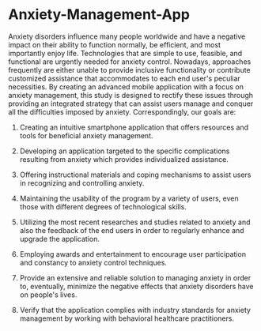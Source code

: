 # Anxiety-Management-App
Anxiety disorders influence many people worldwide and have a negative impact on their ability to function normally, be efficient, and most importantly enjoy life. Technologies that are simple to use, feasible, and functional are urgently needed for anxiety control. Nowadays, approaches frequently are either unable to provide inclusive functionality or contribute customized assistance that accommodates to each end user's peculiar necessities. By creating an advanced mobile application with a focus on anxiety management, this study is designed to rectify these issues through providing an integrated strategy that can assist users manage and conquer all the difficulties imposed by anxiety. Correspondingly, our goals are:
   
1) Creating an intuitive smartphone application that offers resources and tools for beneficial anxiety management.

2) Developing an application targeted to the specific complications resulting from anxiety which provides individualized assistance.

3) Offering instructional materials and coping mechanisms to assist users in recognizing and controlling anxiety.

4) Maintaining the usability of the program by a variety of users, even those with different degrees of technological skills.

5) Utilizing the most recent researches and studies related to anxiety and also the feedback of the end users in order to regularly enhance and upgrade the application.

6) Employing awards and entertainment to encourage user participation and constancy to anxiety control techniques.

7) Provide an extensive and reliable solution to managing anxiety in order to, eventually, minimize the negative effects that anxiety disorders have on people's lives.

8) Verify that the application complies with industry standards for anxiety management by working with behavioral healthcare practitioners.

